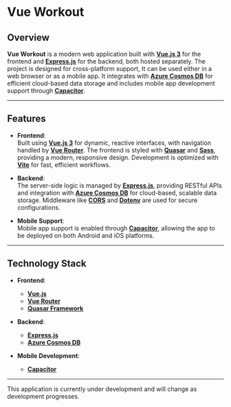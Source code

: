# Vue Workout

## Overview
**Vue Workout** is a modern web application built with [**Vue.js 3**](https://vuejs.org/) for the frontend and [**Express.js**](https://expressjs.com/) for the backend, both hosted separately. The project is designed for cross-platform support, It can be used either in a web browser or as a mobile app. It integrates with [**Azure Cosmos DB**](https://azure.microsoft.com/en-us/services/cosmos-db/) for efficient cloud-based data storage and includes mobile app development support through [**Capacitor**](https://capacitorjs.com/).

---

## Features
- **Frontend**:  
  Built using [**Vue.js 3**](https://vuejs.org/) for dynamic, reactive interfaces, with navigation handled by [**Vue Router**](https://router.vuejs.org/). The frontend is styled with [**Quasar**](https://quasar.dev/) and [**Sass**](https://sass-lang.com/), providing a modern, responsive design. Development is optimized with [**Vite**](https://vitejs.dev/) for fast, efficient workflows.

- **Backend**:  
  The server-side logic is managed by [**Express.js**](https://expressjs.com/), providing RESTful APIs and integration with [**Azure Cosmos DB**](https://azure.microsoft.com/en-us/services/cosmos-db/) for cloud-based, scalable data storage. Middleware like [**CORS**](https://www.npmjs.com/package/cors) and [**Dotenv**](https://www.npmjs.com/package/dotenv) are used for secure configurations.

- **Mobile Support**:  
  Mobile app support is enabled through [**Capacitor**](https://capacitorjs.com/), allowing the app to be deployed on both Android and iOS platforms.

---

## Technology Stack

- **Frontend**:
  - [**Vue.js**](https://vuejs.org/)
  - [**Vue Router**](https://router.vuejs.org/)
  - [**Quasar Framework**](https://quasar.dev/)

- **Backend**:
  - [**Express.js**](https://expressjs.com/)
  - [**Azure Cosmos DB**](https://azure.microsoft.com/en-us/services/cosmos-db/)

- **Mobile Development**:
  - [**Capacitor**](https://capacitorjs.com/)

---

This application is currently under development and will change as development progresses.

